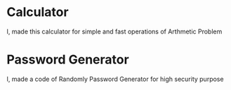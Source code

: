 # Calculator 
I, made this calculator for simple and fast operations of Arthmetic Problem 
# Password Generator
I, made a code of Randomly Password Generator for high security purpose
